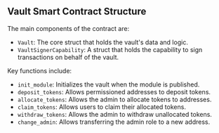 ## Vault Smart Contract Structure

The main components of the contract are:

- `Vault`: The core struct that holds the vault's data and logic.
- `VaultSignerCapability`: A struct that holds the capability to sign transactions on behalf of the vault.

Key functions include:

- `init_module`: Initializes the vault when the module is published.
- `deposit_tokens`: Allows permissioned addresses to deposit tokens.
- `allocate_tokens`: Allows the admin to allocate tokens to addresses.
- `claim_tokens`: Allows users to claim their allocated tokens.
- `withdraw_tokens`: Allows the admin to withdraw unallocated tokens.
- `change_admin`: Allows transferring the admin role to a new address.